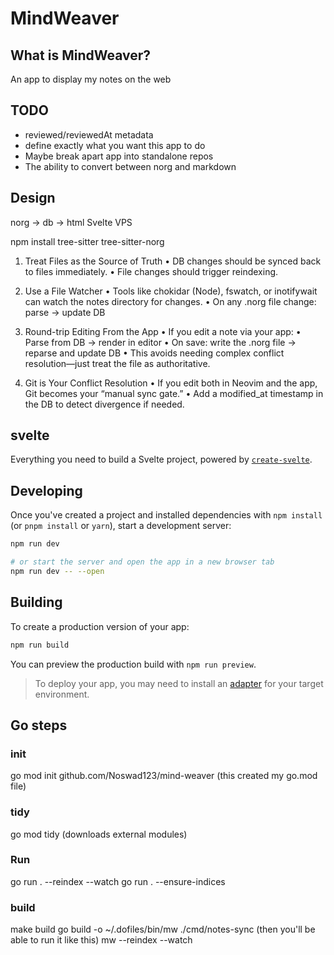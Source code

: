 # MindWeaver

## What is MindWeaver?

An app to display my notes on the web

## TODO

- reviewed/reviewedAt metadata
- define exactly what you want this app to do
- Maybe break apart app into standalone repos
- The ability to convert between norg and markdown

## Design

  norg -> db -> html
  Svelte
  VPS

  npm install tree-sitter tree-sitter-norg

  1. Treat Files as the Source of Truth
	•	DB changes should be synced back to files immediately.
	•	File changes should trigger reindexing.

2. Use a File Watcher
	•	Tools like chokidar (Node), fswatch, or inotifywait can watch the notes directory for changes.
	•	On any .norg file change: parse → update DB

3. Round-trip Editing From the App
	•	If you edit a note via your app:
	•	Parse from DB → render in editor
	•	On save: write the .norg file → reparse and update DB
	•	This avoids needing complex conflict resolution—just treat the file as authoritative.

4. Git is Your Conflict Resolution
	•	If you edit both in Neovim and the app, Git becomes your “manual sync gate.”
	•	Add a modified_at timestamp in the DB to detect divergence if needed.

## svelte

Everything you need to build a Svelte project, powered by [`create-svelte`](https://github.com/sveltejs/kit/tree/main/packages/create-svelte).


## Developing

Once you've created a project and installed dependencies with `npm install` (or `pnpm install` or `yarn`), start a development server:

```bash
npm run dev

# or start the server and open the app in a new browser tab
npm run dev -- --open
```

## Building

To create a production version of your app:

```bash
npm run build
```

You can preview the production build with `npm run preview`.

> To deploy your app, you may need to install an [adapter](https://kit.svelte.dev/docs/adapters) for your target environment.

## Go steps

### init

go mod init github.com/Noswad123/mind-weaver (this created my go.mod file)

### tidy 

go mod tidy (downloads external modules)

### Run

go run . --reindex --watch
go run . --ensure-indices

### build

make build
go build -o ~/.dofiles/bin/mw ./cmd/notes-sync
(then you'll be able to run it like this) mw --reindex --watch
